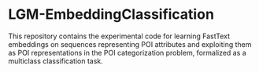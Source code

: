 # LGM-EmbeddingClassification
This repository contains the experimental code for learning FastText embeddings on sequences representing POI attributes and exploiting them as POI representations in the POI categorization problem, formalized as a multiclass classification task.
